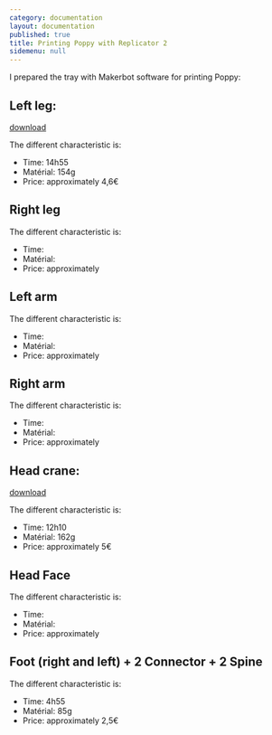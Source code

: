 ```yaml
---
category: documentation
layout: documentation
published: true
title: Printing Poppy with Replicator 2
sidemenu: null
---
```


I prepared the tray with Makerbot software for printing Poppy:

## Left leg:

[download](https://docs.google.com/file/d/0B6T9dkX7VsL-VmoxaDJBLUJ4UjA/edit)

The different characteristic is:

- Time: 14h55
- Matérial: 154g
- Price: approximately 4,6€

## Right leg

The different characteristic is:

- Time:
- Matérial:
- Price: approximately 

## Left arm

The different characteristic is:

- Time:
- Matérial:
- Price: approximately 

## Right arm

The different characteristic is:

- Time:
- Matérial:
- Price: approximately 

## Head crane:

[download](https://docs.google.com/file/d/0B6T9dkX7VsL-aUw4VVViR2RGUm8/edit)

The different characteristic is:

- Time: 12h10
- Matérial: 162g
- Price: approximately 5€

## Head Face

The different characteristic is:

- Time:
- Matérial:
- Price: approximately 

## Foot (right and left) + 2 Connector + 2 Spine

The different characteristic is:

- Time: 4h55
- Matérial: 85g
- Price: approximately 2,5€








